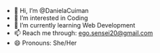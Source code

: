 - 👋 Hi, I’m @DanielaCuiman
- 👀 I’m interested in Coding
- 🌱 I’m currently learning Web Development
- 📫 Reach me through: ego.sensei20@gmail.com
- 😄 Pronouns: She/Her

<!---
DanielaCuiman/DanielaCuiman is a ✨ special ✨ repository because its `README.md` (this file) appears on your GitHub profile.
You can click the Preview link to take a look at your changes.
--->
